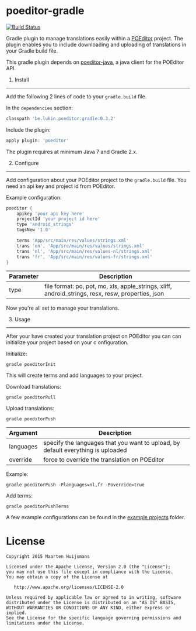 poeditor-gradle
===============
[![Build Status](https://travis-ci.org/lukin0110/poeditor-gradle.svg)](https://travis-ci.org/lukin0110/poeditor-gradle)

Gradle plugin to manage translations easily within a [POEditor][1] project. The plugin enables you
to include downloading and uploading of translations in your Gradle build file.

This gradle plugin depends on [poeditor-java][4], a java client for the POEditor API.

1. Install
----------
Add the following 2 lines of code to your `gradle.build` file. 

In the `dependencies` section:
```groovy
classpath 'be.lukin.poeditor:gradle:0.3.2'
```

Include the plugin:
```groovy
apply plugin: 'poeditor'
```

The plugin requires at minimum Java 7 and Gradle 2.x.

2. Configure
-------------
Add configuration about your POEditor project to the `gradle.build` file. You need an api key and project id from 
POEditor.

Example configuration:

```groovy
poeditor {
    apikey 'your api key here'
    projectId 'your project id here'
    type 'android_strings'
    tagsNew '1.0'

    terms 'App/src/main/res/values/strings.xml'
    trans 'en', 'App/src/main/res/values/strings.xml'
    trans 'nl', 'App/src/main/res/values-nl/strings.xml'
    trans 'fr', 'App/src/main/res/values-fr/strings.xml'
}
```

Parameter    | Description
------------ | --------------------
type         | file format: po, pot, mo, xls, apple_strings, xliff, android_strings, resx, resw, properties, json

Now you're all set to manage your translations.

3. Usage
--------
After your have created your translation project on POEditor you can can initialize your project based on your c
onfiguration.

Initialize:
```
gradle poeditorInit
```
This will create terms and add languages to your project.


Download translations:
```
gradle poeditorPull
```

Upload translations:
```
gradle poeditorPush
```

Argument        | Description
--------------- | ----------------------------------------------------------------------
languages       | specify the languages that you want to upload, by default everything is uploaded
override        | force to override the translation on POEditor

Example:
```
gradle poeditorPush -Planguages=nl,fr -Poverride=true
```

Add terms:
```
gradle poeditorPushTerms
```

A few example configurations can be found in the [example projects][3] folder.

License
=======

    Copyright 2015 Maarten Huijsmans

    Licensed under the Apache License, Version 2.0 (the "License");
    you may not use this file except in compliance with the License.
    You may obtain a copy of the License at

       http://www.apache.org/licenses/LICENSE-2.0

    Unless required by applicable law or agreed to in writing, software
    distributed under the License is distributed on an "AS IS" BASIS,
    WITHOUT WARRANTIES OR CONDITIONS OF ANY KIND, either express or implied.
    See the License for the specific language governing permissions and
    limitations under the License.


 [1]: https://poeditor.com/
 [2]: http://search.maven.org/remotecontent?filepath=be/lukin/poeditor/poeditor-client/0.3.2/poeditor-client-0.3.2.jar
 [3]: https://github.com/lukin0110/poeditor-gradle/blob/master/example-project/
 [snap]: https://oss.sonatype.org/content/repositories/snapshots/
 [4]: https://github.com/lukin0110/poeditor-java
